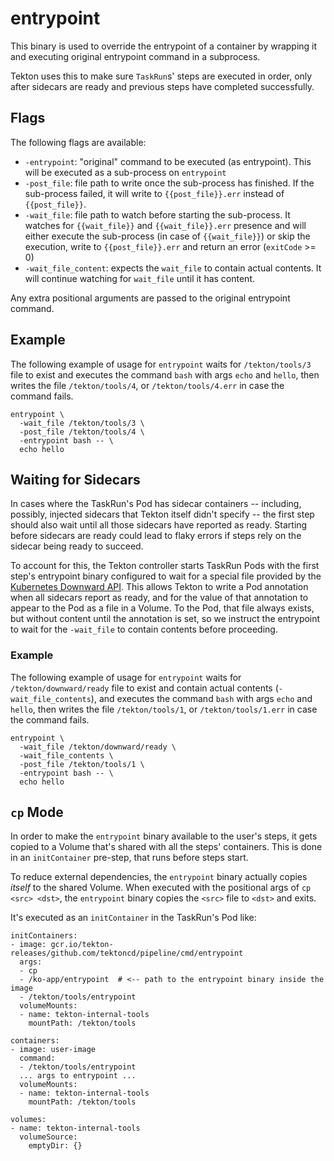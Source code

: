# entrypoint

This binary is used to override the entrypoint of a container by
wrapping it and executing original entrypoint command in a subprocess.

Tekton uses this to make sure `TaskRun`s' steps are executed in order, only
after sidecars are ready and previous steps have completed successfully.

## Flags

The following flags are available:

- `-entrypoint`: "original" command to be executed (as
  entrypoint). This will be executed as a sub-process on `entrypoint`
- `-post_file`: file path to write once the sub-process has
  finished. If the sub-process failed, it will write to
  `{{post_file}}.err` instead of `{{post_file}}`.
- `-wait_file`: file path to watch before starting the sub-process. It
  watches for `{{wait_file}}` and `{{wait_file}}.err` presence and
  will either execute the sub-process (in case of `{{wait_file}}`) or
  skip the execution, write to `{{post_file}}.err` and return an error
  (`exitCode` >= 0)
- `-wait_file_content`: expects the `wait_file` to contain actual
  contents. It will continue watching for `wait_file` until it has
  content.

Any extra positional arguments are passed to the original entrypoint command.

## Example

The following example of usage for `entrypoint` waits for
`/tekton/tools/3` file to exist and executes the command `bash` with args
`echo` and `hello`, then writes the file `/tekton/tools/4`, or
`/tekton/tools/4.err` in case the command fails.

```shell
entrypoint \
  -wait_file /tekton/tools/3 \
  -post_file /tekton/tools/4 \
  -entrypoint bash -- \
  echo hello
```

## Waiting for Sidecars

In cases where the TaskRun's Pod has sidecar containers -- including, possibly,
injected sidecars that Tekton itself didn't specify -- the first step should
also wait until all those sidecars have reported as ready. Starting before
sidecars are ready could lead to flaky errors if steps rely on the sidecar
being ready to succeed.

To account for this, the Tekton controller starts TaskRun Pods with the first
step's entrypoint binary configured to wait for a special file provided by the
[Kubernetes Downward
API](https://kubernetes.io/docs/tasks/inject-data-application/downward-api-volume-expose-pod-information/#the-downward-api).
This allows Tekton to write a Pod annotation when all sidecars report as ready,
and for the value of that annotation to appear to the Pod as a file in a
Volume. To the Pod, that file always exists, but without content until the
annotation is set, so we instruct the entrypoint to wait for the `-wait_file`
to contain contents before proceeding.

### Example

The following example of usage for `entrypoint` waits for
`/tekton/downward/ready` file to exist and contain actual contents
(`-wait_file_contents`), and executes the command `bash` with args
`echo` and `hello`, then writes the file `/tekton/tools/1`, or
`/tekton/tools/1.err` in case the command fails.

```shell
entrypoint \
  -wait_file /tekton/downward/ready \
  -wait_file_contents \
  -post_file /tekton/tools/1 \
  -entrypoint bash -- \
  echo hello
```

## `cp` Mode

In order to make the `entrypoint` binary available to the user's steps, it gets
copied to a Volume that's shared with all the steps' containers. This is done
in an `initContainer` pre-step, that runs before steps start.

To reduce external dependencies, the `entrypoint` binary actually copies
_itself_ to the shared Volume. When executed with the positional args of `cp
<src> <dst>`, the `entrypoint` binary copies the `<src>` file to `<dst>` and
exits.

It's executed as an `initContainer` in the TaskRun's Pod like:

```
initContainers:
- image: gcr.io/tekton-releases/github.com/tektoncd/pipeline/cmd/entrypoint
  args:
  - cp
  - /ko-app/entrypoint  # <-- path to the entrypoint binary inside the image
  - /tekton/tools/entrypoint
  volumeMounts:
  - name: tekton-internal-tools
    mountPath: /tekton/tools

containers:
- image: user-image
  command:
  - /tekton/tools/entrypoint
  ... args to entrypoint ...
  volumeMounts:
  - name: tekton-internal-tools
    mountPath: /tekton/tools

volumes:
- name: tekton-internal-tools
  volumeSource:
    emptyDir: {}
```
